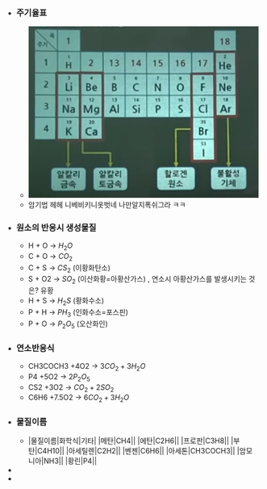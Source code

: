 - ### 주기율표
	- ![image.png](../assets/image_1674100689678_0.png)
	- 암기법 
	  헤헤 
	  니베비키니옷벗네 
	  나만알지폭쉬그라 
	  ㅋㅋ
- ### 원소의 반응시 생성물질
	- H + O -> $H_2O$
	- C + O -> $CO_2$
	- C + S -> $CS_2$ (이황화탄소)
	- S + O2 -> $SO_2$ (이산화황=아황산가스) , 연소시 아황산가스를 발생시키는 것은? 유황
	- H + S -> $H_2S$ (황화수소)
	- P + H -> $PH_3$ (인화수소=포스핀)
	- P + O -> $P_2O_5$ (오산화인)
- ### 연소반응식
	- CH3COCH3 +4O2  -> $3CO_2 + 3H_2O$
	- P4 +5O2                  -> $2P_2O_5$
	- CS2 +3O2                -> $CO_2 + 2SO_2$
	- C6H6 +7.5O2           -> $6CO_2 + 3H_2O$
- ### 물질이름
	- |물질이름|화학식|기타|
	  |메탄|CH4||
	  |에탄|C2H6||
	  |프로판|C3H8||
	  |부탄|C4H10||
	  |아세틸렌|C2H2||
	  |벤젠|C6H6||
	  |아세톤|CH3COCH3||
	  |암모니아|NH3||
	  |황린|P4||
-
-